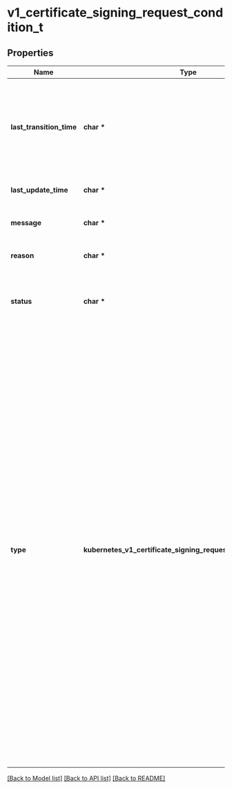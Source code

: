 # v1_certificate_signing_request_condition_t

## Properties
Name | Type | Description | Notes
------------ | ------------- | ------------- | -------------
**last_transition_time** | **char \*** | lastTransitionTime is the time the condition last transitioned from one status to another. If unset, when a new condition type is added or an existing condition&#39;s status is changed, the server defaults this to the current time. | [optional] 
**last_update_time** | **char \*** | lastUpdateTime is the time of the last update to this condition | [optional] 
**message** | **char \*** | message contains a human readable message with details about the request state | [optional] 
**reason** | **char \*** | reason indicates a brief reason for the request state | [optional] 
**status** | **char \*** | status of the condition, one of True, False, Unknown. Approved, Denied, and Failed conditions may not be \&quot;False\&quot; or \&quot;Unknown\&quot;. | 
**type** | **kubernetes_v1_certificate_signing_request_condition_TYPE_e** | type of the condition. Known conditions are \&quot;Approved\&quot;, \&quot;Denied\&quot;, and \&quot;Failed\&quot;.  An \&quot;Approved\&quot; condition is added via the /approval subresource, indicating the request was approved and should be issued by the signer.  A \&quot;Denied\&quot; condition is added via the /approval subresource, indicating the request was denied and should not be issued by the signer.  A \&quot;Failed\&quot; condition is added via the /status subresource, indicating the signer failed to issue the certificate.  Approved and Denied conditions are mutually exclusive. Approved, Denied, and Failed conditions cannot be removed once added.  Only one condition of a given type is allowed.  Possible enum values:  - &#x60;\&quot;Approved\&quot;&#x60; Approved indicates the request was approved and should be issued by the signer.  - &#x60;\&quot;Denied\&quot;&#x60; Denied indicates the request was denied and should not be issued by the signer.  - &#x60;\&quot;Failed\&quot;&#x60; Failed indicates the signer failed to issue the certificate. | 

[[Back to Model list]](../README.md#documentation-for-models) [[Back to API list]](../README.md#documentation-for-api-endpoints) [[Back to README]](../README.md)


